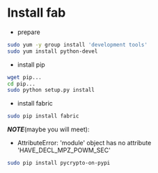 # Install fab

* prepare

```bash
sudo yum -y group install 'development tools' 
sudo yum install python-devel
```

* install pip

```bash
wget pip...
cd pip...
sudo python setup.py install
```

* install fabric

```bash
sudo pip install fabric
```

***NOTE***(maybe you will meet):

* AttributeError: 'module' object has no attribute 'HAVE_DECL_MPZ_POWM_SEC'

```bash
sudo pip install pycrypto-on-pypi
```